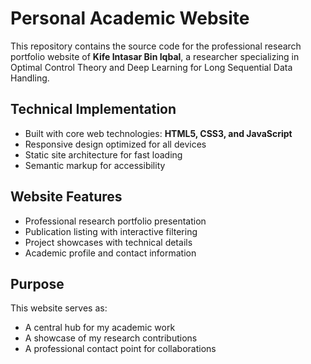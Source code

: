 # Personal Academic Website

This repository contains the source code for the professional research portfolio website of **Kife Intasar Bin Iqbal**, a researcher specializing in Optimal Control Theory and Deep Learning for Long Sequential Data Handling. 

## Technical Implementation
- Built with core web technologies: **HTML5, CSS3, and JavaScript**
- Responsive design optimized for all devices
- Static site architecture for fast loading
- Semantic markup for accessibility

## Website Features
- Professional research portfolio presentation
- Publication listing with interactive filtering
- Project showcases with technical details
- Academic profile and contact information

## Purpose
This website serves as:
- A central hub for my academic work
- A showcase of my research contributions
- A professional contact point for collaborations
